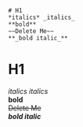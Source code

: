 ```
# H1
*italics* _italics_  
**bold**   
~~Delete Me~~  
**_bold italic_**
```
# H1
*italics* _italics_  
**bold**   
~~Delete Me~~  
**_bold italic_**
